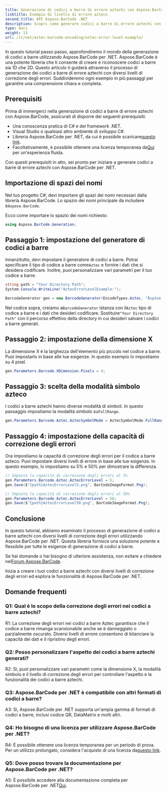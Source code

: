 ```yaml
---
title: Generazione di codici a barre di errore aztechi con Aspose.BarCode per .NET
linktitle: Esempio di livello di errore azteco
second_title: API Aspose.BarCode .NET
description: Scopri come generare codici a barre di errore aztechi con diversi livelli di errore utilizzando Aspose.BarCode per .NET. Guida completa per la creazione di codici a barre.
type: docs
weight: 13
url: /it/net/aztec-barcode-encoding/aztec-error-level-example/
---
```

In questo tutorial passo passo, approfondiremo il mondo della generazione di codici a barre utilizzando Aspose.BarCode per .NET. Aspose.BarCode è una potente libreria che ti consente di creare e riconoscere codici a barre sia 1D che 2D. Questo articolo ti guiderà attraverso il processo di generazione dei codici a barre di errore aztechi con diversi livelli di correzione degli errori. Suddivideremo ogni esempio in più passaggi per garantire una comprensione chiara e completa.

## Prerequisiti

Prima di immergerci nella generazione di codici a barre di errore aztechi con Aspose.BarCode, assicurati di disporre dei seguenti prerequisiti:

- Una conoscenza pratica di C# e del framework .NET.
- Visual Studio o qualsiasi altro ambiente di sviluppo C#.
-  Libreria Aspose.BarCode per .NET, da cui è possibile scaricare[questo link](https://releases.aspose.com/barcode/net/).
-  Facoltativamente, è possibile ottenere una licenza temporanea da[Qui](https://purchase.aspose.com/temporary-license/) per un'esperienza fluida.

Con questi prerequisiti in atto, sei pronto per iniziare a generare codici a barre di errore aztechi con Aspose.BarCode per .NET.

## Importazione di spazi dei nomi

 Nel tuo progetto C#, devi importare gli spazi dei nomi necessari dalla libreria Aspose.BarCode. Lo spazio dei nomi principale da includere è`Aspose.BarCode`.

Ecco come importare lo spazio dei nomi richiesto:

```csharp
using Aspose.BarCode.Generation;
```

## Passaggio 1: impostazione del generatore di codici a barre

 Innanzitutto, devi impostare il generatore di codici a barre. Potrai specificare il tipo di codice a barre come`Aztec` e fornire i dati che si desidera codificare. Inoltre, puoi personalizzare vari parametri per il tuo codice a barre.

```csharp
string path = "Your Directory Path";
System.Console.WriteLine("AztecErrorLevelExample:");

BarcodeGenerator gen = new BarcodeGenerator(EncodeTypes.Aztec, "Åspóse.Barcóde© is a powerful library to generate & recognize 1D & 2D barcodes");
```

 Nel codice sopra, creiamo a`BarcodeGenerator` istanza con il`Aztec` tipo di codice a barre e i dati che desideri codificare. Sostituire`"Your Directory Path"` con il percorso effettivo della directory in cui desideri salvare i codici a barre generati.

## Passaggio 2: impostazione della dimensione X

La dimensione X è la larghezza dell'elemento più piccolo nel codice a barre. Puoi impostarlo in base alle tue esigenze. In questo esempio lo impostiamo su 4 pixel.

```csharp
gen.Parameters.Barcode.XDimension.Pixels = 4;
```

## Passaggio 3: scelta della modalità simbolo azteco

 I codici a barre aztechi hanno diverse modalità di simboli. In questo passaggio impostiamo la modalità simbolo su`FullRange`.

```csharp
gen.Parameters.Barcode.Aztec.AztecSymbolMode = AztecSymbolMode.FullRange;
```

## Passaggio 4: impostazione della capacità di correzione degli errori

Ora impostiamo la capacità di correzione degli errori per il codice a barre azteco. Puoi impostare diversi livelli di errore in base alle tue esigenze. In questo esempio, lo impostiamo su 5% e 50% per dimostrare la differenza.

```csharp
// Imposta la capacità di correzione degli errori al 5%
gen.Parameters.Barcode.Aztec.AztecErrorLevel = 5;
gen.Save($"{path}AztecErrorLevel5.png", BarCodeImageFormat.Png);

// Imposta la capacità di correzione degli errori al 50%
gen.Parameters.Barcode.Aztec.AztecErrorLevel = 50;
gen.Save($"{path}AztecErrorLevel50.png", BarCodeImageFormat.Png);
```

## Conclusione

In questo tutorial, abbiamo esaminato il processo di generazione di codici a barre aztechi con diversi livelli di correzione degli errori utilizzando Aspose.BarCode per .NET. Questa libreria fornisce una soluzione potente e flessibile per tutte le esigenze di generazione di codici a barre.

 Se hai domande o hai bisogno di ulteriore assistenza, non esitare a chiedere nel[Forum Aspose.BarCode](https://forum.aspose.com/c/barcode/13).

Inizia a creare i tuoi codici a barre aztechi con diversi livelli di correzione degli errori ed esplora le funzionalità di Aspose.BarCode per .NET.

## Domande frequenti

### Q1: Qual è lo scopo della correzione degli errori nei codici a barre aztechi?

R1: La correzione degli errori nei codici a barre Aztec garantisce che il codice a barre rimanga scansionabile anche se è danneggiato o parzialmente oscurato. Diversi livelli di errore consentono di bilanciare la capacità dei dati e il ripristino degli errori.

### Q2: Posso personalizzare l'aspetto dei codici a barre aztechi generati?

R2: Sì, puoi personalizzare vari parametri come la dimensione X, la modalità simbolo e il livello di correzione degli errori per controllare l'aspetto e la funzionalità dei codici a barre aztechi.

### Q3: Aspose.BarCode per .NET è compatibile con altri formati di codici a barre?

A3: Sì, Aspose.BarCode per .NET supporta un'ampia gamma di formati di codici a barre, inclusi codice QR, DataMatrix e molti altri.

### Q4: Ho bisogno di una licenza per utilizzare Aspose.BarCode per .NET?

 R4: È possibile ottenere una licenza temporanea per un periodo di prova. Per un utilizzo prolungato, considera l'acquisto di una licenza da[questo link](https://purchase.aspose.com/buy).

### Q5: Dove posso trovare la documentazione per Aspose.BarCode per .NET?

 A5: È possibile accedere alla documentazione completa per Aspose.BarCode per .NET[Qui](https://reference.aspose.com/barcode/net/).